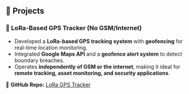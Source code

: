 ## 🚀 Projects

### 📌 LoRa-Based GPS Tracker (No GSM/Internet)
- Developed a **LoRa-based GPS tracking system** with **geofencing** for real-time location monitoring.
- Integrated **Google Maps API** and a **geofence alert system** to detect boundary breaches.
- Operates **independently of GSM or the internet**, making it ideal for **remote tracking, asset monitoring, and security applications**.

🔗 **GitHub Repo:** [LoRa GPS Tracker](https://github.com/Gogulan-dev/LoRa-GPS-Tracker-No-GSM-Internet)

